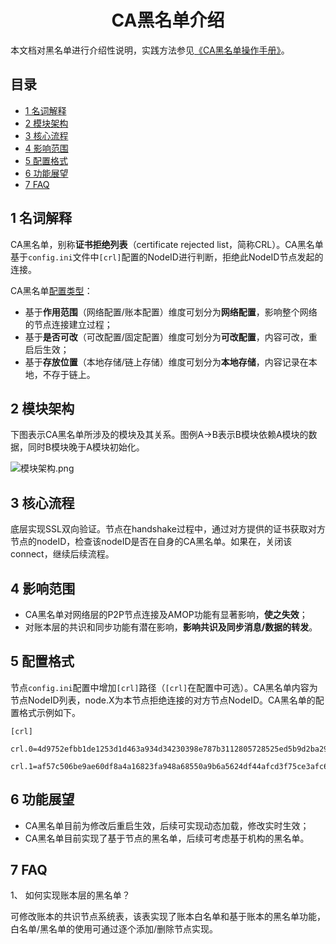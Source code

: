 <center> <h1>CA黑名单介绍</h1> </center>

本文档对黑名单进行介绍性说明，实践方法参见[《CA黑名单操作手册》](../../manual/certificate_rejected_list.md)。

## 目录
<!-- TOC -->

- [1 名词解释](#1-名词解释)
- [2 模块架构](#2-模块架构)
- [3 核心流程](#3-核心流程)
- [4 影响范围](#4-影响范围)
- [5 配置格式](#5-配置格式)
- [6 功能展望](#6-功能展望)
- [7 FAQ](#7-FAQ)

<!-- /TOC -->

## 1 名词解释

CA黑名单，别称**证书拒绝列表**（certificate rejected list，简称CRL）。CA黑名单基于`config.ini`文件中`[crl]`配置的NodeID进行判断，拒绝此NodeID节点发起的连接。

CA黑名单[配置类型](../../design/security_control/node_access_management.md#21-%E8%8A%82%E7%82%B9%E7%B1%BB%E5%9E%8B)：

- 基于**作用范围**（网络配置/账本配置）维度可划分为**网络配置**，影响整个网络的节点连接建立过程；
- 基于**是否可改**（可改配置/固定配置）维度可划分为**可改配置**，内容可改，重启后生效；
- 基于**存放位置**（本地存储/链上存储）维度可划分为**本地存储**，内容记录在本地，不存于链上。

## 2 模块架构

下图表示CA黑名单所涉及的模块及其关系。图例A->B表示B模块依赖A模块的数据，同时B模块晚于A模块初始化。

![模块架构.png](../../../images/certificate_rejected_list/architecture.png)

## 3 核心流程

底层实现SSL双向验证。节点在handshake过程中，通过对方提供的证书获取对方节点的nodeID，检查该nodeID是否在自身的CA黑名单。如果在，关闭该connect，继续后续流程。

## 4 影响范围

- CA黑名单对网络层的P2P节点连接及AMOP功能有显著影响，**使之失效**；
- 对账本层的共识和同步功能有潜在影响，**影响共识及同步消息/数据的转发**。

## 5 配置格式

节点`config.ini`配置中增加`[crl]`路径（`[crl]`在配置中可选）。CA黑名单内容为节点NodeID列表，node.X为本节点拒绝连接的对方节点NodeID。CA黑名单的配置格式示例如下。

```
[crl]
    crl.0=4d9752efbb1de1253d1d463a934d34230398e787b3112805728525ed5b9d2ba29e4ad92c6fcde5156ede8baa5aca372a209f94dc8f283c8a4fa63e3787c338a4
    crl.1=af57c506be9ae60df8a4a16823fa948a68550a9b6a5624df44afcd3f75ce3afc6bb1416bcb7018e1a22c5ecbd016a80ffa57b4a73adc1aeaff4508666c9b633a
```

## 6 功能展望

- CA黑名单目前为修改后重启生效，后续可实现动态加载，修改实时生效；
- CA黑名单目前实现了基于节点的黑名单，后续可考虑基于机构的黑名单。

## 7 FAQ

1、 如何实现账本层的黑名单？

可修改账本的共识节点系统表，该表实现了账本白名单和基于账本的黑名单功能，白名单/黑名单的使用可通过逐个添加/删除节点实现。